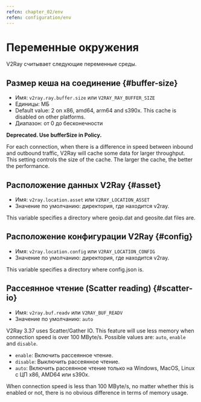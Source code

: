 ```yaml
---
refcn: chapter_02/env
refen: configuration/env
---
```


# Переменные окружения

V2Ray считывает следующие переменные среды.

## Размер кеша на соединение {#buffer-size}

* Имя: `v2ray.ray.buffer.size` или `V2RAY_RAY_BUFFER_SIZE`
* Единицы: МБ
* Default value: 2 on x86, amd64, arm64 and s390x. This cache is disabled on other platforms.
* Диапазон: от 0 до бесконечности

**Deprecated. Use bufferSize in Policy.**

For each connection, when there is a difference in speed between inbound and outbound traffic, V2Ray will cache some data for larger throughput. This setting controls the size of the cache. The larger the cache, the better the performance.

## Расположение данных V2Ray {#asset}

* Имя: `v2ray.location.asset` или `V2RAY_LOCATION_ASSET`
* Значение по умолчанию: директория, где находится v2ray.

This variable specifies a directory where geoip.dat and geosite.dat files are.

## Расположение конфигурации V2Ray {#config}

* Имя: `v2ray.location.config` или `V2RAY_LOCATION_CONFIG`
* Значение по умолчанию: директория, где находится v2ray.

This variable specifies a directory where config.json is.

## Рассеянное чтение (Scatter reading) {#scatter-io}

* Имя: `v2ray.buf.readv` или `V2RAY_BUF_READV`
* Значение по умолчанию: `auto`

V2Ray 3.37 uses Scatter/Gather IO. This feature will use less memory when connection speed is over 100 MByte/s. Possible values are: `auto`, `enable` and `disable`.

* `enable`: Включить рассеянное чтение.
* `disable`: Выключить рассеянное чтение.
* `auto`: Включить рассеянное чтение только на Windows, MacOS, Linux с ЦП x86, AMD64 или s390x.

When connection speed is less than 100 MByte/s, no matter whether this is enabled or not, there is no obvious difference in terms of memory usage.